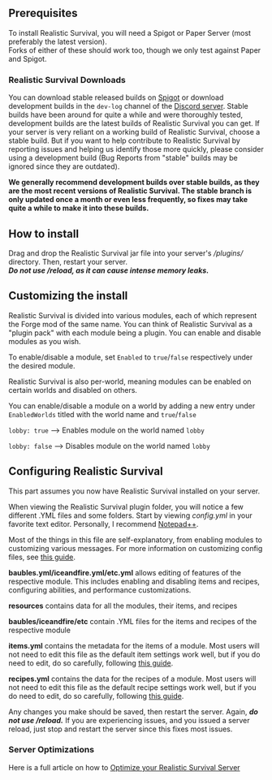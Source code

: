 ## Prerequisites
To install Realistic Survival, you will need a Spigot or Paper Server (most preferably the latest version).<br>
Forks of either of these should work too, though we only test against Paper and Spigot.

### Realistic Survival Downloads
You can download stable released builds on [Spigot](https://www.spigotmc.org/resources/realistic-survival-1-17-temperature-thirst-baubles.93795/history) or download development builds in the `dev-log` channel of the [Discord server](https://discord.gg/mMt3f4usqK).
Stable builds have been around for quite a while and were thoroughly tested, development builds are the latest builds of Realistic Survival you can get.
If your server is very reliant on a working build of Realistic Survival, choose a stable build.
But if you want to help contribute to Realistic Survival by reporting issues and helping us identify those more quickly, please consider using a development build (Bug Reports from "stable" builds may be ignored since they are outdated).

**We generally recommend development builds over stable builds, as they are the most recent versions of Realistic Survival. The stable branch is only updated once a month or even less frequently, so fixes may take quite a while to make it into these builds.**

## How to install
Drag and drop the Realistic Survival jar file into your server's */plugins/* directory.
Then, restart your server.<br>
***Do not use /reload, as it can cause intense memory leaks.***

## Customizing the install
Realistic Survival is divided into various modules, each of which represent the Forge mod of the same name. You can think of Realistic Survival as a "plugin pack" with each module being a plugin. You can enable and disable modules as you wish.

To enable/disable a module,
set `Enabled` to `true`/`false` respectively under the desired module.

Realistic Survival is also per-world, meaning modules can be enabled on certain worlds and disabled on others.

You can enable/disable a module on a world by adding a new entry under `EnabledWorlds` titled with the world name and `true`/`false`

`lobby: true` --> Enables module on the world named `lobby`

`lobby: false`  --> Disables module on the world named `lobby`

## Configuring Realistic Survival
This part assumes you now have Realistic Survival installed on your server.

When viewing the Realistic Survival plugin folder, you will notice a few different .YML files and some folders. Start by viewing *config.yml* in your favorite text editor.
Personally, I recommend [Notepad++](https://notepad-plus-plus.org).

Most of the things in this file are self-explanatory, from enabling modules to customizing various messages. For more information on customizing config files, see [this guide](https://github.com/ValMobile/RealisticSurvival/wiki/Editing-Config-Files).

**baubles.yml/iceandfire.yml/etc.yml** allows editing of features of the respective module. This includes enabling and disabling items and recipes, configuring abilities, and performance customizations.

**resources** contains data for all the modules, their items, and recipes

**baubles/iceandfire/etc** contain .YML files for the items and recipes of the respective module

**items.yml** contains the metadata for the items of a module. Most users will not need to edit this file as the default item settings work well, but if you do need to edit, do so carefully, following [this guide](https://github.com/ValMobile/RealisticSurvival/wiki/Editing-Item-YML-Files).

**recipes.yml** contains the data for the recipes of a module. Most users will not need to edit this file as the default recipe settings work well, but if you do need to edit, do so carefully, following [this guide](https://github.com/ValMobile/RealisticSurvival/wiki/Editing-Recipe-YML-Files).

Any changes you make should be saved, then restart the server. Again, ***do not use /reload.*** If you are experiencing issues, and you issued a server reload,
just stop and restart the server since this fixes most issues.

### Server Optimizations
Here is a full article on how to [Optimize your Realistic Survival Server](https://github.com/ValMobile/RealisticSurvival/wiki/Server-Optimizations)
